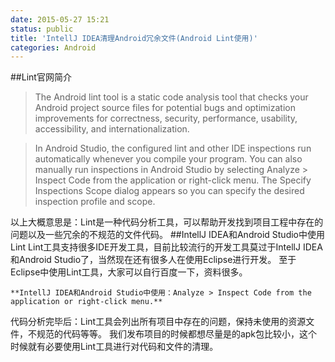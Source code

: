 ```yaml
---
date: 2015-05-27 15:21
status: public
title: 'IntellJ IDEA清理Android冗余文件(Android Lint使用)'
categories: Android
---
```


##Lint官网简介
>The Android lint tool is a static code analysis tool that checks your Android project source files for potential bugs and optimization improvements for correctness, security, performance, usability, accessibility, and internationalization.

>In Android Studio, the configured lint and other IDE inspections run automatically whenever you compile your program. You can also manually run inspections in Android Studio by selecting Analyze > Inspect Code from the application or right-click menu. The Specify Inspections Scope dialog appears so you can specify the desired inspection profile and scope.

以上大概意思是：Lint是一种代码分析工具，可以帮助开发找到项目工程中存在的问题以及一些冗余的不规范的文件代码。
##IntellJ IDEA和Android Studio中使用Lint
Lint工具支持很多IDE开发工具，目前比较流行的开发工具莫过于IntellJ IDEA和Android Studio了，当然现在还有很多人在使用Eclipse进行开发。
至于Eclipse中使用Lint工具，大家可以自行百度一下，资料很多。
```
**IntellJ IDEA和Android Studio中使用：Analyze > Inspect Code from the application or right-click menu.**
```
代码分析完毕后：Lint工具会列出所有项目中存在的问题，保持未使用的资源文件，不规范的代码等等。
我们发布项目的时候都想尽量是的apk包比较小，这个时候就有必要使用Lint工具进行对代码和文件的清理。